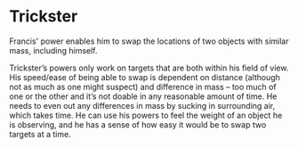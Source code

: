 # Trickster
Francis' power enables him to swap the locations of two objects with similar mass, including himself. 

Trickster’s powers only work on targets that are both within his field of view. His speed/ease of being able to swap is dependent on distance (although not as much as one might suspect) and difference in mass – too much of one or the other and it’s not doable in any reasonable amount of time. He needs to even out any differences in mass by sucking in surrounding air, which takes time. He can use his powers to feel the weight of an object he is observing, and he has a sense of how easy it would be to swap two targets at a time. 
